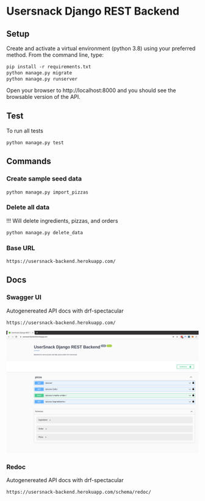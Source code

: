 # Usersnack Django REST Backend

## Setup

Create and activate a virtual environment (python 3.8) using your preferred method.
From the command line, type:

```
pip install -r requirements.txt
python manage.py migrate
python manage.py runserver
```

Open your browser to http://localhost:8000 and you should see the browsable version of the API.

## Test

To run all tests

```
python manage.py test
```

## Commands

### Create sample seed data
```
python manage.py import_pizzas
```

### Delete all data

!!! Will delete ingredients, pizzas, and orders
```
python manage.py delete_data
```

### Base URL
```
https://usersnack-backend.herokuapp.com/
```

## Docs

### Swagger UI
Autogenereated API docs with drf-spectacular
```
https://usersnack-backend.herokuapp.com/
```
![Alt text](usersnack-backend-api.png "Swagger UI")

### Redoc
Autogenereated API docs with drf-spectacular
```
https://usersnack-backend.herokuapp.com/schema/redoc/
```
